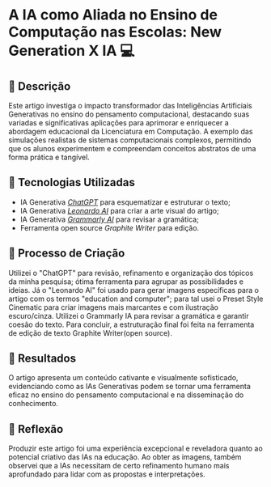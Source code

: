 # A IA como Aliada no Ensino de Computação nas Escolas: New Generation X IA 💻

## 📒 Descrição
Este artigo investiga o impacto transformador das Inteligências Artificiais Generativas no ensino do pensamento computacional, destacando suas variadas e significativas aplicações para aprimorar e enriquecer a abordagem educacional da Licenciatura em Computação. A exemplo das simulações realistas de sistemas computacionais complexos, permitindo que os alunos experimentem e compreendam conceitos abstratos de uma forma prática e tangível.

## 🤖 Tecnologias Utilizadas
- IA Generativa *[ChatGPT](https://chat.openai.com)* para esquematizar e estruturar o texto;
- IA Generativa *[Leonardo AI](https://leonardo.ai)* para criar a arte visual do artigo;
- IA Generativa  *[Grammarly AI](https://Grammarly.ai)* para revisar a gramática;
- Ferramenta open source *Graphite Writer* para edição.

## 🧐 Processo de Criação
Utilizei o "ChatGPT" para revisão, refinamento e organização dos tópicos da minha pesquisa; ótima ferramenta para agrupar as possibilidades e ideias. Já o "Leonardo AI" foi usado para gerar imagens específicas para o artigo com os termos "education and computer"; para tal usei o Preset Style Cinematic para criar imagens mais marcantes e com ilustração escuro/cinza. Utilizei o Grammarly IA para revisar a gramática e garantir coesão do texto. Para concluir, a estruturação final foi feita na ferramenta de edição de texto Graphite Writer(open source).

## 🚀 Resultados
O artigo apresenta um conteúdo cativante e visualmente sofisticado, evidenciando como as IAs Generativas podem se tornar uma ferramenta eficaz no ensino do pensamento computacional e na disseminação do conhecimento.

## 💭 Reflexão
Produzir este artigo foi uma experiência excepcional e reveladora quanto ao potencial criativo das IAs na educação. Ao obter as imagens, também observei que a IAs necessitam de certo refinamento humano mais aprofundado para lidar com as propostas e interpretações.
